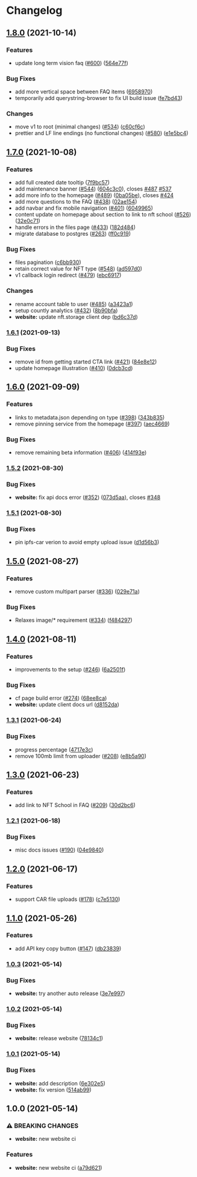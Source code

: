 # Changelog

## [1.8.0](https://www.github.com/ipfs-shipyard/nft.storage/compare/website-v1.7.0...website-v1.8.0) (2021-10-14)


### Features

* update long term vision faq ([#600](https://www.github.com/ipfs-shipyard/nft.storage/issues/600)) ([564e77f](https://www.github.com/ipfs-shipyard/nft.storage/commit/564e77fd5ba1f3ec30d4d9984424d983742e0343))


### Bug Fixes

* add more vertical space between FAQ items ([6958970](https://www.github.com/ipfs-shipyard/nft.storage/commit/6958970c5016cfd3bc5a8e1286ba2022d05a2988))
* temporarily add querystring-browser to fix UI build issue ([fe7bd43](https://www.github.com/ipfs-shipyard/nft.storage/commit/fe7bd437deff3add6720d26e540df36a3557070c))


### Changes

* move v1 to root (minimal changes) ([#534](https://www.github.com/ipfs-shipyard/nft.storage/issues/534)) ([c60cf6c](https://www.github.com/ipfs-shipyard/nft.storage/commit/c60cf6c06dc5812f980152fcb9b451a84cf9aba7))
* prettier and LF line endings (no functional changes) ([#580](https://www.github.com/ipfs-shipyard/nft.storage/issues/580)) ([e1e5bc4](https://www.github.com/ipfs-shipyard/nft.storage/commit/e1e5bc47e5ae112a0775a25b275691a818665f37))

## [1.7.0](https://www.github.com/ipfs-shipyard/nft.storage/compare/website-v1.6.1...website-v1.7.0) (2021-10-08)


### Features

* add full created date tooltip ([7f9bc57](https://www.github.com/ipfs-shipyard/nft.storage/commit/7f9bc579cfc691804f848d2691b988ebb8e9f3c2))
* add maintenance banner ([#544](https://www.github.com/ipfs-shipyard/nft.storage/issues/544)) ([604c3c0](https://www.github.com/ipfs-shipyard/nft.storage/commit/604c3c0f0f1e1edf300f3faf00d72434eaeb23fd)), closes [#487](https://www.github.com/ipfs-shipyard/nft.storage/issues/487) [#537](https://www.github.com/ipfs-shipyard/nft.storage/issues/537)
* add more info to the homepage ([#489](https://www.github.com/ipfs-shipyard/nft.storage/issues/489)) ([0ba05be](https://www.github.com/ipfs-shipyard/nft.storage/commit/0ba05bea5fae47cd41c34949f4f4cddd38247925)), closes [#424](https://www.github.com/ipfs-shipyard/nft.storage/issues/424)
* add more questions to the FAQ ([#438](https://www.github.com/ipfs-shipyard/nft.storage/issues/438)) ([02ae154](https://www.github.com/ipfs-shipyard/nft.storage/commit/02ae154c4cf708f1f7c5ec51c1b4dfa3af59d236))
* add navbar and fix mobile navigation ([#401](https://www.github.com/ipfs-shipyard/nft.storage/issues/401)) ([6049965](https://www.github.com/ipfs-shipyard/nft.storage/commit/60499653c4ebb4ad4590527243a09bc8bb73c540))
* content update on homepage about section to link to nft school ([#526](https://www.github.com/ipfs-shipyard/nft.storage/issues/526)) ([32e0c71](https://www.github.com/ipfs-shipyard/nft.storage/commit/32e0c7198c75f058a944bba84f86a6b9773bff11))
* handle errors in the files page ([#433](https://www.github.com/ipfs-shipyard/nft.storage/issues/433)) ([182d484](https://www.github.com/ipfs-shipyard/nft.storage/commit/182d484f10d21c34248a5e7436f355fc6cce28cd))
* migrate database to postgres  ([#263](https://www.github.com/ipfs-shipyard/nft.storage/issues/263)) ([ff0c919](https://www.github.com/ipfs-shipyard/nft.storage/commit/ff0c919ad63f8452357ff5f23b3f1ecd24880c86))


### Bug Fixes

* files pagination ([c6bb930](https://www.github.com/ipfs-shipyard/nft.storage/commit/c6bb93001d762825ff14225e9afc8c368f90db89))
* retain correct value for NFT type ([#548](https://www.github.com/ipfs-shipyard/nft.storage/issues/548)) ([ad597d0](https://www.github.com/ipfs-shipyard/nft.storage/commit/ad597d0eae302e1ea09f97d4b563840ab82c5986))
* v1 callback login redirect ([#479](https://www.github.com/ipfs-shipyard/nft.storage/issues/479)) ([ebc6917](https://www.github.com/ipfs-shipyard/nft.storage/commit/ebc6917cd2980613dcadf8c81bd180e8f4d76b0a))


### Changes

* rename account table to user ([#485](https://www.github.com/ipfs-shipyard/nft.storage/issues/485)) ([a3423a1](https://www.github.com/ipfs-shipyard/nft.storage/commit/a3423a18b537d7b1accdf2ffa4d716939a7bdd2a))
* setup countly analytics ([#432](https://www.github.com/ipfs-shipyard/nft.storage/issues/432)) ([8b90bfa](https://www.github.com/ipfs-shipyard/nft.storage/commit/8b90bfa4ba5b2a51c9f10b169e15fa217948faed))
* **website:** update nft.storage client dep ([bd6c37d](https://www.github.com/ipfs-shipyard/nft.storage/commit/bd6c37d815b2b9413b87eca2f801fd10d7fbc43c))

### [1.6.1](https://www.github.com/ipfs-shipyard/nft.storage/compare/website-v1.6.0...website-v1.6.1) (2021-09-13)


### Bug Fixes

* remove id from getting started CTA link ([#421](https://www.github.com/ipfs-shipyard/nft.storage/issues/421)) ([84e8e12](https://www.github.com/ipfs-shipyard/nft.storage/commit/84e8e12f1a90c04880c3227ac07e600294113566))
* update homepage illustration ([#410](https://www.github.com/ipfs-shipyard/nft.storage/issues/410)) ([0dcb3cd](https://www.github.com/ipfs-shipyard/nft.storage/commit/0dcb3cd2c057b67179a8a1a0bad2a4531c8d451c))

## [1.6.0](https://www.github.com/ipfs-shipyard/nft.storage/compare/website-v1.5.2...website-v1.6.0) (2021-09-09)


### Features

* links to metadata.json depending on type ([#398](https://www.github.com/ipfs-shipyard/nft.storage/issues/398)) ([343b835](https://www.github.com/ipfs-shipyard/nft.storage/commit/343b835dc902454b91e702e2845e9f0ec6cae471))
* remove pinning service from the homepage ([#397](https://www.github.com/ipfs-shipyard/nft.storage/issues/397)) ([aec4669](https://www.github.com/ipfs-shipyard/nft.storage/commit/aec466928ee2ec446ccf0d7f0bcff3764d8c3259))


### Bug Fixes

* remove remaining beta information ([#406](https://www.github.com/ipfs-shipyard/nft.storage/issues/406)) ([414f93e](https://www.github.com/ipfs-shipyard/nft.storage/commit/414f93e66b7aa0e67cbd003f39b4b53046112321))

### [1.5.2](https://www.github.com/ipfs-shipyard/nft.storage/compare/website-v1.5.1...website-v1.5.2) (2021-08-30)


### Bug Fixes

* **website:** fix api docs error ([#352](https://www.github.com/ipfs-shipyard/nft.storage/issues/352)) ([073d5aa](https://www.github.com/ipfs-shipyard/nft.storage/commit/073d5aa29b62de9253e1d362eaf1347b69929fa8)), closes [#348](https://www.github.com/ipfs-shipyard/nft.storage/issues/348)

### [1.5.1](https://www.github.com/ipfs-shipyard/nft.storage/compare/website-v1.5.0...website-v1.5.1) (2021-08-30)


### Bug Fixes

* pin ipfs-car verion to avoid empty upload issue ([d1d56b3](https://www.github.com/ipfs-shipyard/nft.storage/commit/d1d56b346f6480bebfcc3d54ad70bbd14dd4934a))

## [1.5.0](https://www.github.com/ipfs-shipyard/nft.storage/compare/website-v1.4.0...website-v1.5.0) (2021-08-27)


### Features

* remove custom multipart parser ([#336](https://www.github.com/ipfs-shipyard/nft.storage/issues/336)) ([029e71a](https://www.github.com/ipfs-shipyard/nft.storage/commit/029e71aefc1b152a080ffb5739e4f7c2565a1e57))


### Bug Fixes

* Relaxes image/* requirement ([#334](https://www.github.com/ipfs-shipyard/nft.storage/issues/334)) ([f484297](https://www.github.com/ipfs-shipyard/nft.storage/commit/f484297123de4b5eca900831069dcd3fab2ac3b9))

## [1.4.0](https://www.github.com/ipfs-shipyard/nft.storage/compare/website-v1.3.1...website-v1.4.0) (2021-08-11)


### Features

* improvements to the setup ([#246](https://www.github.com/ipfs-shipyard/nft.storage/issues/246)) ([6a2501f](https://www.github.com/ipfs-shipyard/nft.storage/commit/6a2501f5c340af87c1571886961920280afec249))


### Bug Fixes

* cf page build error ([#274](https://www.github.com/ipfs-shipyard/nft.storage/issues/274)) ([68ee8ca](https://www.github.com/ipfs-shipyard/nft.storage/commit/68ee8ca0adf217a7ba5a0ea2db1ca0019c344569))
* **website:** update client docs url ([d8152da](https://www.github.com/ipfs-shipyard/nft.storage/commit/d8152daaa4de94064689e8b93160e6c118316e47))

### [1.3.1](https://www.github.com/ipfs-shipyard/nft.storage/compare/website-v1.3.0...website-v1.3.1) (2021-06-24)


### Bug Fixes

* progress percentage ([4717e3c](https://www.github.com/ipfs-shipyard/nft.storage/commit/4717e3c52f438a5aa1e93677a2d05d2b5d2f82a1))
* remove 100mb limit from uploader ([#208](https://www.github.com/ipfs-shipyard/nft.storage/issues/208)) ([e8b5a90](https://www.github.com/ipfs-shipyard/nft.storage/commit/e8b5a90ccca14ad30a229afaee1d6b40fff5ecdf))

## [1.3.0](https://www.github.com/ipfs-shipyard/nft.storage/compare/website-v1.2.1...website-v1.3.0) (2021-06-23)


### Features

* add link to NFT School in FAQ ([#209](https://www.github.com/ipfs-shipyard/nft.storage/issues/209)) ([30d2bc6](https://www.github.com/ipfs-shipyard/nft.storage/commit/30d2bc667df23faf0ebb631568f58b197ec65c1c))

### [1.2.1](https://www.github.com/ipfs-shipyard/nft.storage/compare/website-v1.2.0...website-v1.2.1) (2021-06-18)


### Bug Fixes

* misc docs issues ([#190](https://www.github.com/ipfs-shipyard/nft.storage/issues/190)) ([04e9840](https://www.github.com/ipfs-shipyard/nft.storage/commit/04e9840e35903a6738b0e947c150047ce521f912))

## [1.2.0](https://www.github.com/ipfs-shipyard/nft.storage/compare/website-v1.1.0...website-v1.2.0) (2021-06-17)


### Features

* support CAR file uploads ([#178](https://www.github.com/ipfs-shipyard/nft.storage/issues/178)) ([c7e5130](https://www.github.com/ipfs-shipyard/nft.storage/commit/c7e5130022ac1d0db13269582bdfa5e60d41bdea))

## [1.1.0](https://www.github.com/ipfs-shipyard/nft.storage/compare/website-v1.0.3...website-v1.1.0) (2021-05-26)


### Features

* add API key copy button ([#147](https://www.github.com/ipfs-shipyard/nft.storage/issues/147)) ([db23839](https://www.github.com/ipfs-shipyard/nft.storage/commit/db238391f94b22f8b1978651bd397629919aa033))

### [1.0.3](https://www.github.com/ipfs-shipyard/nft.storage/compare/website-v1.0.2...website-v1.0.3) (2021-05-14)


### Bug Fixes

* **website:** try another auto release ([3e7e997](https://www.github.com/ipfs-shipyard/nft.storage/commit/3e7e9971e05766f0a55c6423a1f74e20601be49c))

### [1.0.2](https://www.github.com/ipfs-shipyard/nft.storage/compare/website-v1.0.1...website-v1.0.2) (2021-05-14)

### Bug Fixes

- **website:** release website ([78134c1](https://www.github.com/ipfs-shipyard/nft.storage/commit/78134c17d82c93f007f76f2d7b3535c155424883))

### [1.0.1](https://www.github.com/ipfs-shipyard/nft.storage/compare/website-v1.0.0...website-v1.0.1) (2021-05-14)

### Bug Fixes

- **website:** add description ([6e302e5](https://www.github.com/ipfs-shipyard/nft.storage/commit/6e302e55223a3d8d64e3bf15a782ac09feb5c8f4))
- **website:** fix version ([514ab99](https://www.github.com/ipfs-shipyard/nft.storage/commit/514ab99a1545266110afeb15b9f52b817ada5ac9))

## 1.0.0 (2021-05-14)

### ⚠ BREAKING CHANGES

- **website:** new website ci

### Features

- **website:** new website ci ([a79d621](https://www.github.com/ipfs-shipyard/nft.storage/commit/a79d6218ecb6394ac10a60ae5b4c3959e63ed41f))
